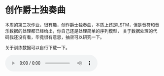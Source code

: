 

# 创作爵士独奏曲

本周的第三次作业，很有趣，创作爵士独奏曲，本质上还是LSTM，但是音符和音乐数据的处理都已经给出，你自己还是处理简单的序列模型，
关于数据处理的代码我还没有看，毕竟很有意思，抽空可以研究一下。


关于训练数据可以自行下载一下。

<audio src="https://github.com/cryer/Coursera_deep_learning/tree/master/sequence%20model/week1/Improvise%20a%20Jazz%20Solo/my_music.midi" controls="controls">
</audio>
